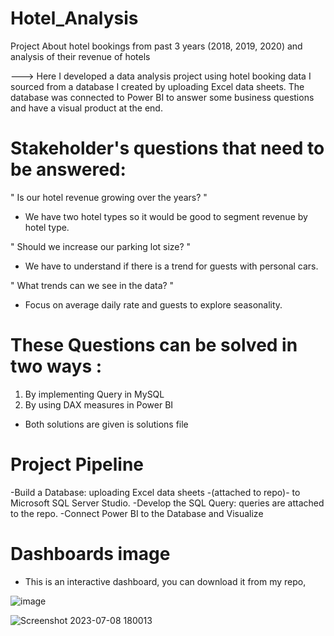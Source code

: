 # Hotel_Analysis
Project About hotel bookings from past 3 years (2018, 2019, 2020) and analysis of their revenue of hotels

 ---> Here I developed a data analysis project using hotel booking data I sourced from a database I created by uploading Excel data sheets. The database was connected to Power BI to answer some business questions and have a visual product at the end.

# Stakeholder's questions that need to be answered:


" Is our hotel revenue growing over the years? "

- We have two hotel types so it would be good to segment revenue by hotel type.

" Should we increase our parking lot size? "

- We have to understand if there is a trend for guests with personal cars.

" What trends can we see in the data? "
- Focus on average daily rate and guests to explore seasonality.

# These Questions can be solved in two ways :
  1. By implementing Query in MySQL
  2. By using DAX measures in Power BI
 
 * Both solutions are given is solutions file


# Project Pipeline

-Build a Database: uploading Excel data sheets -(attached to repo)- to Microsoft SQL Server Studio.
-Develop the SQL Query: queries are attached to the repo.
-Connect Power BI to the Database and Visualize

# Dashboards image
* This is an interactive dashboard, you can download it from my repo,

![image](https://github.com/codev-8/Hotel_Analysis/assets/72451060/9aac474d-77f2-47cf-b393-26494b1655da)

![Screenshot 2023-07-08 180013](https://github.com/codev-8/Hotel_Analysis/assets/72451060/ad61352a-5510-4e63-98e8-3dcc292aae9e)
